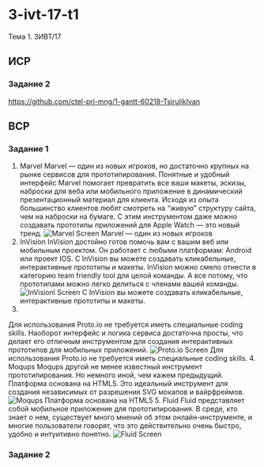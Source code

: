 # 3-ivt-17-t1
Тема 1. 3ИВТ/17
## ИСР
### Задание 2
https://github.com/ctel-prj-mng/1-gantt-60218-TsirulikIvan
## ВСР
### Задание 1
1. Marvel
Marvel — один из новых игроков, но достаточно крупных на рынке сервисов для прототипирования. Понятные и удобный интерфейс Marvel помогает превратить все ваши макеты, эскизы, наброски для веба или мобильного приложение в динамический презентационный материал для клиента. Исходя из опыта большинство клиентов любят смотреть на “живую” структуру сайта, чем на наброски на бумаге. С этим инструментом даже можно создавать прототипы приложений для Apple Watch — это новый тренд.
![Marvel Screen](https://miro.medium.com/max/725/0*idEC0WYWZM8lCAv3.)
Marvel — один из новых игроков
2. InVision
InVision достойно готов помочь вам с вашим веб или мобильным проектом. Он работает с любыми платформам: Android или проект IOS. С InVision вы можете создавать кликабельные, интерактивные прототипы и макеты. InVision можно смело отнести в категорию team friendly tool для целой команды. А все потому, что прототипами можно легко делиться с членами вашей команды.
![InVisionl Screen](https://miro.medium.com/max/725/0*RSoTPrVt7MLvyHaH.)
С InVision вы можете создавать кликабельные, интерактивные прототипы и макеты.
3. 
Для использования Proto.io не требуется иметь специальные coding skills. Наоборот интерфейс и логика сервиса достаточна просты, что делает его отличным инструментом для создания интерактивных прототипов для мобильных приложений.
![Proto.io Screen](https://miro.medium.com/max/725/0*GyG17Ps1GAxwZCay.)
Для использования Proto.io не требуется иметь специальные coding skills.
4. Moqups
Moqups другой не менее известный инструмент прототипирования. Но немного иной, чем кажем предыдущий. Платформа основана на HTML5. Это идеальный инструмент для создания независимых от разрешения SVG мокапов и вайрфреймов.
![Moqups](https://miro.medium.com/max/725/0*XS_N2R19Ycy-G3a0.)
Платформа основана на HTML5
5. Fluid
Fluid представляет собой мобильное приложение для прототипирования. В среде, кто знает о нем, существует много мнений об этом онлайн-инструменте, и многие пользователи говорят, что это действительно очень быстро, удобно и интуитивно понятно.
![Fluid Screen](https://miro.medium.com/max/725/0*UCMNmrQfoFvmICp0.)
### Задание 2
